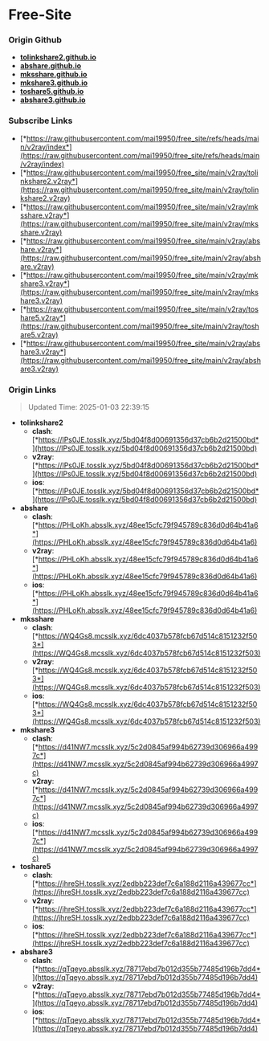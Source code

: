 # Free-Site

### Origin Github

- [**tolinkshare2.github.io**](https://github.com/tolinkshare2/tolinkshare2.github.io)
- [**abshare.github.io**](https://github.com/abshare/abshare.github.io)
- [**mksshare.github.io**](https://github.com/mksshare/mksshare.github.io)
- [**mkshare3.github.io**](https://github.com/mkshare3/mkshare3.github.io)
- [**toshare5.github.io**](https://github.com/toshare5/toshare5.github.io)
- [**abshare3.github.io**](https://github.com/abshare3/abshare3.github.io)

### Subscribe Links

- [*https://raw.githubusercontent.com/mai19950/free_site/refs/heads/main/v2ray/index*](https://raw.githubusercontent.com/mai19950/free_site/refs/heads/main/v2ray/index)
- [*https://raw.githubusercontent.com/mai19950/free_site/main/v2ray/tolinkshare2.v2ray*](https://raw.githubusercontent.com/mai19950/free_site/main/v2ray/tolinkshare2.v2ray)
- [*https://raw.githubusercontent.com/mai19950/free_site/main/v2ray/mksshare.v2ray*](https://raw.githubusercontent.com/mai19950/free_site/main/v2ray/mksshare.v2ray)
- [*https://raw.githubusercontent.com/mai19950/free_site/main/v2ray/abshare.v2ray*](https://raw.githubusercontent.com/mai19950/free_site/main/v2ray/abshare.v2ray)
- [*https://raw.githubusercontent.com/mai19950/free_site/main/v2ray/mkshare3.v2ray*](https://raw.githubusercontent.com/mai19950/free_site/main/v2ray/mkshare3.v2ray)
- [*https://raw.githubusercontent.com/mai19950/free_site/main/v2ray/toshare5.v2ray*](https://raw.githubusercontent.com/mai19950/free_site/main/v2ray/toshare5.v2ray)
- [*https://raw.githubusercontent.com/mai19950/free_site/main/v2ray/abshare3.v2ray*](https://raw.githubusercontent.com/mai19950/free_site/main/v2ray/abshare3.v2ray)

### Origin Links

> Updated Time: 2025-01-03 22:39:15

- **tolinkshare2**
  - **clash**: [*https://lPs0JE.tosslk.xyz/5bd04f8d00691356d37cb6b2d21500bd*](https://lPs0JE.tosslk.xyz/5bd04f8d00691356d37cb6b2d21500bd)
  - **v2ray**: [*https://lPs0JE.tosslk.xyz/5bd04f8d00691356d37cb6b2d21500bd*](https://lPs0JE.tosslk.xyz/5bd04f8d00691356d37cb6b2d21500bd)
  - **ios**: [*https://lPs0JE.tosslk.xyz/5bd04f8d00691356d37cb6b2d21500bd*](https://lPs0JE.tosslk.xyz/5bd04f8d00691356d37cb6b2d21500bd)
- **abshare**
  - **clash**: [*https://PHLoKh.absslk.xyz/48ee15cfc79f945789c836d0d64b41a6*](https://PHLoKh.absslk.xyz/48ee15cfc79f945789c836d0d64b41a6)
  - **v2ray**: [*https://PHLoKh.absslk.xyz/48ee15cfc79f945789c836d0d64b41a6*](https://PHLoKh.absslk.xyz/48ee15cfc79f945789c836d0d64b41a6)
  - **ios**: [*https://PHLoKh.absslk.xyz/48ee15cfc79f945789c836d0d64b41a6*](https://PHLoKh.absslk.xyz/48ee15cfc79f945789c836d0d64b41a6)
- **mksshare**
  - **clash**: [*https://WQ4Gs8.mcsslk.xyz/6dc4037b578fcb67d514c8151232f503*](https://WQ4Gs8.mcsslk.xyz/6dc4037b578fcb67d514c8151232f503)
  - **v2ray**: [*https://WQ4Gs8.mcsslk.xyz/6dc4037b578fcb67d514c8151232f503*](https://WQ4Gs8.mcsslk.xyz/6dc4037b578fcb67d514c8151232f503)
  - **ios**: [*https://WQ4Gs8.mcsslk.xyz/6dc4037b578fcb67d514c8151232f503*](https://WQ4Gs8.mcsslk.xyz/6dc4037b578fcb67d514c8151232f503)
- **mkshare3**
  - **clash**: [*https://d41NW7.mcsslk.xyz/5c2d0845af994b62739d306966a4997c*](https://d41NW7.mcsslk.xyz/5c2d0845af994b62739d306966a4997c)
  - **v2ray**: [*https://d41NW7.mcsslk.xyz/5c2d0845af994b62739d306966a4997c*](https://d41NW7.mcsslk.xyz/5c2d0845af994b62739d306966a4997c)
  - **ios**: [*https://d41NW7.mcsslk.xyz/5c2d0845af994b62739d306966a4997c*](https://d41NW7.mcsslk.xyz/5c2d0845af994b62739d306966a4997c)
- **toshare5**
  - **clash**: [*https://jhreSH.tosslk.xyz/2edbb223def7c6a188d2116a439677cc*](https://jhreSH.tosslk.xyz/2edbb223def7c6a188d2116a439677cc)
  - **v2ray**: [*https://jhreSH.tosslk.xyz/2edbb223def7c6a188d2116a439677cc*](https://jhreSH.tosslk.xyz/2edbb223def7c6a188d2116a439677cc)
  - **ios**: [*https://jhreSH.tosslk.xyz/2edbb223def7c6a188d2116a439677cc*](https://jhreSH.tosslk.xyz/2edbb223def7c6a188d2116a439677cc)
- **abshare3**
  - **clash**: [*https://qTqeyo.absslk.xyz/78717ebd7b012d355b77485d196b7dd4*](https://qTqeyo.absslk.xyz/78717ebd7b012d355b77485d196b7dd4)
  - **v2ray**: [*https://qTqeyo.absslk.xyz/78717ebd7b012d355b77485d196b7dd4*](https://qTqeyo.absslk.xyz/78717ebd7b012d355b77485d196b7dd4)
  - **ios**: [*https://qTqeyo.absslk.xyz/78717ebd7b012d355b77485d196b7dd4*](https://qTqeyo.absslk.xyz/78717ebd7b012d355b77485d196b7dd4)
